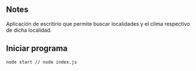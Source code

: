 ## Notes 

Aplicación de escritirio que permite buscar localidades y el clima respectivo de dicha localidad.


## Iniciar programa 
```
node start // node index.js 

```

